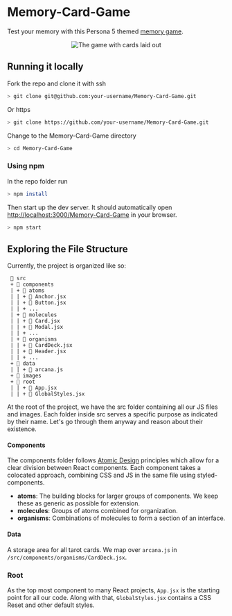 # Memory-Card-Game

Test your memory with this Persona 5 themed [memory game](https://anordinaryusername.github.io/Memory-Card-Game/).

<div align="center">
        <img alt="The game with cards laid out" src="https://i.imgur.com/05GQ8WK_d.webp?maxwidth=1520&fidelity=grand">
</div>

## Running it locally

Fork the repo and clone it with ssh

```bash
> git clone git@github.com:your-username/Memory-Card-Game.git
```

Or https

```bash
> git clone https://github.com/your-username/Memory-Card-Game.git
```

Change to the Memory-Card-Game directory

```bash
> cd Memory-Card-Game
```

### Using npm

In the repo folder run

```bash
> npm install
```

Then start up the dev server. It should automatically open [http://localhost:3000/Memory-Card-Game](http://localhost:3000/Memory-Card-Game) in your browser.

```bash
> npm start
```

## Exploring the File Structure

Currently, the project is organized like so:

```
 📁 src
 + 📁 components
 | + 📁 atoms
 | | + 💾 Anchor.jsx
 | | + 💾 Button.jsx
 | | + ...
 | + 📁 molecules
 | | + 💾 Card.jsx
 | | + 💾 Modal.jsx
 | | + ...
 | + 📁 organisms
 | | + 💾 CardDeck.jsx
 | | + 💾 Header.jsx
 | | + ...
 + 📁 data
 | | + 💾 arcana.js
 + 📁 images
 + 📁 root
 | | + 💾 App.jsx
 | | + 💾 GlobalStyles.jsx
```

At the root of the project, we have the src folder containing all our JS files and images. Each
folder inside src serves a specific purpose as indicated by their name. Let's go through them anyway
and reason about their existence.

#### Components

The components folder follows [Atomic Design](https://bradfrost.com/blog/post/atomic-web-design/) principles which allow for a clear division between React components. Each component takes a colocated
approach, combining CSS and JS in the same file using styled-components.

- **atoms**: The building blocks for larger groups of components. We keep these as generic as possible
  for extension.
- **molecules**: Groups of atoms combined for organization.
- **organisms**: Combinations of molecules to form a section of an interface.

#### Data

A storage area for all tarot cards. We map over `arcana.js` in `/src/components/organisms/CardDeck.jsx`.

### Root

As the top most component to many React projects, `App.jsx` is the starting point for all our code.
Along with that, `GlobalStyles.jsx` contains a CSS Reset and other default styles.
